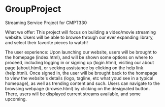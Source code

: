 # GroupProject
Streaming Service Project for CMPT330

What we offer:
This project will focus on building a video/movie streaming website.  Users will be able to browse through our ever expanding library, and select their favorite pieces to watch!  

The user experience:
Upon launching our website, users will be brought to the homepage (index.html), and will be shown some options on where to proceed, including logging in or signing up (login.html), visiting our about page (about.html), or seeking assistance by clicking on the help link (help.html).  Once signed in, the user will be brought back to the homepage to view the website's details (logo, tagline, etc what youd see in a typical homepage), as well as trending content and such.  Users can navigate to the browsing webpage (browse.html) by clicking on the designated button.  There, users will be displayed current streams available, and some upcoming.
